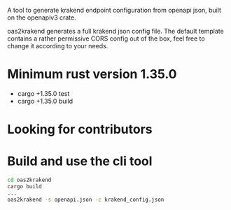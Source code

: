 A tool to generate krakend endpoint configuration from openapi json, built on the openapiv3 crate.

oas2krakend generates a full krakend json config file.
The default template contains a rather permissive CORS config out of the box, feel free to change it according to your needs.

# Minimum rust version 1.35.0
 - cargo +1.35.0 test
 - cargo +1.35.0 build

# Looking for contributors

# Build and use the cli tool
```bash
cd oas2krakend
cargo build
...
oas2krakend -s openapi.json -c krakend_config.json
```
